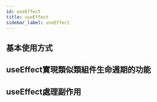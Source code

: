 ```yaml
---
id: useEffect
title: useEffect
sidebar_label: useEffect
---
```


## 基本使用方式


## useEffect實現類似類組件生命週期的功能


## useEffect處理副作用

